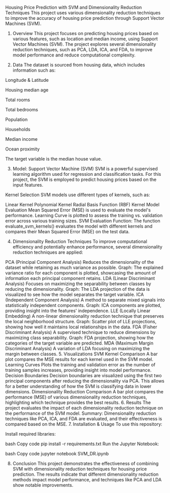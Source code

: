 Housing Price Prediction with SVM and Dimensionality Reduction Techniques
This project uses various dimensionality reduction techniques to improve the accuracy of housing price prediction through Support Vector Machines (SVM).

1. Overview
This project focuses on predicting housing prices based on various features, such as location and median income, using Support Vector Machines (SVM). The project explores several dimensionality reduction techniques, such as PCA, LDA, ICA, and FDA, to improve model performance and reduce computational complexity.

2. Data
The dataset is sourced from housing data, which includes information such as:

Longitude & Latitude

Housing median age

Total rooms

Total bedrooms

Population

Households

Median income

Ocean proximity

The target variable is the median house value.

3. Model: Support Vector Machine (SVM)
SVM is a powerful supervised learning algorithm used for regression and classification tasks. For this project, the SVM is employed to predict housing prices based on the input features.

Kernel Selection
SVM models use different types of kernels, such as:

Linear Kernel
Polynomial Kernel
Radial Basis Function (RBF) Kernel
Model Evaluation
Mean Squared Error (MSE) is used to evaluate the model's performance.
Learning Curve is plotted to assess the training vs. validation error across various training sizes.
SVM Evaluation Function:
The function evaluate_svm_kernels() evaluates the model with different kernels and compares their Mean Squared Error (MSE) on the test data.

4. Dimensionality Reduction Techniques
To improve computational efficiency and potentially enhance performance, several dimensionality reduction techniques are applied:

PCA (Principal Component Analysis)
Reduces the dimensionality of the dataset while retaining as much variance as possible.
Graph: The explained variance ratio for each component is plotted, showcasing the amount of information each principal component retains.
LDA (Linear Discriminant Analysis)
Focuses on maximizing the separability between classes by reducing the dimensionality.
Graph: The LDA projection of the data is visualized to see how the model separates the target variable.
ICA (Independent Component Analysis)
A method to separate mixed signals into statistically independent components.
Graph: ICA components are plotted, providing insight into the features' independence.
LLE (Locally Linear Embedding)
A non-linear dimensionality reduction technique that preserves the local neighborhood structure.
Graph: Scatter plot of LLE projections, showing how well it maintains local relationships in the data.
FDA (Fisher Discriminant Analysis)
A supervised technique to reduce dimensions by maximizing class separability.
Graph: FDA projection, showing how the categories of the target variable are predicted.
MDA (Maximum Margin Discriminant Analysis)
A variation of LDA focusing on maximizing the margin between classes.
5. Visualizations
SVM Kernel Comparison
A bar plot compares the MSE results for each kernel used in the SVM model.
Learning Curves
Plots the training and validation error as the number of training samples increases, providing insight into model performance.
Decision Boundaries
Decision boundaries are visualized using the first two principal components after reducing the dimensionality via PCA. This allows for a better understanding of how the SVM is classifying data in lower dimensions.
Dimensionality Reduction Comparison
A bar plot compares the performance (MSE) of various dimensionality reduction techniques, highlighting which technique provides the best results.
6. Results
The project evaluates the impact of each dimensionality reduction technique on the performance of the SVM model.
Summary: Dimensionality reduction techniques like PCA, ICA, and FDA are evaluated, and their effectiveness is compared based on the MSE.
7. Installation & Usage
To use this repository:

Install required libraries:

bash
Copy code
pip install -r requirements.txt
Run the Jupyter Notebook:

bash
Copy code
jupyter notebook SVM_DR.ipynb

8. Conclusion
This project demonstrates the effectiveness of combining SVM with dimensionality reduction techniques for housing price prediction. The results indicate that different dimensionality reduction methods impact model performance, and techniques like PCA and LDA show notable improvements.

